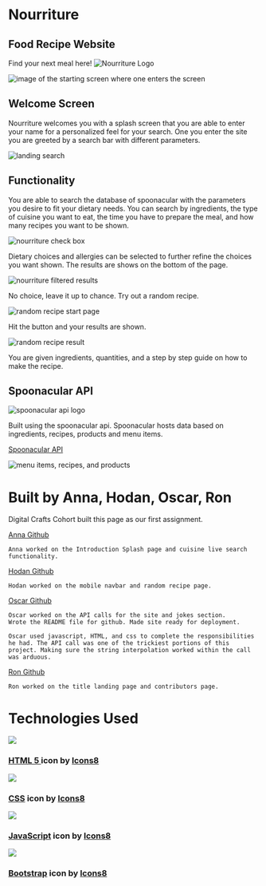 # Nourriture
## Food Recipe Website

Find your next meal here!
![Nourriture Logo](./foodProject/assets/logo/logoNourriture.png)

![image of the starting screen where one enters the screen](./foodProject/assets/nourriture.png)

## Welcome Screen

Nourriture welcomes you with a splash screen that you are able to enter your name for a personalized feel for your search. One you enter the site you are greeted by a search bar with different parameters.

![landing search](./foodProject/assets/nourriture_search.png)

## Functionality

You are able to search the database of spoonacular with the parameters you desire to fit your dietary needs. You can search by ingredients, the type of cuisine you want to eat, the time you have to prepare the meal, and how many recipes you want to be shown.

![nourriture check box](./foodProject/assets/functionality/nourritureCheckBox.png)

Dietary choices and allergies can be selected to further refine the choices you want shown. The results are shows on the bottom of the page.

![nourriture filtered results](./foodProject/assets/functionality/nourritureFilterResults.png)

No choice, leave it up to chance. Try out a random recipe.

![random recipe start page](./foodProject/assets/functionality/randomMeal.png)

Hit the button and your results are shown.

![random recipe result](./foodProject/assets/functionality/RandomMealResult.png)

You are given ingredients, quantities, and a step by step guide on how to make the recipe.

## Spoonacular API
![spoonacular api logo](./foodProject/assets/spoonacularAPI.png)

Built using the spoonacular api. Spoonacular hosts data based on ingredients, recipes, products and menu items. 

[Spoonacular API](https://spoonacular.com/food-api)

![menu items, recipes, and products](./foodProject/assets/spoonacular_data.png)


# Built by Anna, Hodan, Oscar, Ron

Digital Crafts Cohort built this page as our first assignment. 

[Anna Github](https://github.com/Anna-Dosev)

    Anna worked on the Introduction Splash page and cuisine live search functionality.

[Hodan Github](https://github.com/hodansuleiman)

    Hodan worked on the mobile navbar and random recipe page.

[Oscar Github](https://github.com/Ozzythegrouch)

    Oscar worked on the API calls for the site and jokes section. 
    Wrote the README file for github. Made site ready for deployment. 

    Oscar used javascript, HTML, and css to complete the responsibilities he had. The API call was one of the trickiest portions of this project. Making sure the string interpolation worked within the call was arduous. 

[Ron Github](https://github.com/rcleveland30)

    Ron worked on the title landing page and contributors page.

# Technologies Used

<div class="skillContainer">
<div class="skillContainerHTML">
<img src="foodProject/assets/logo/icons8-html-5-96.svg" class="imageLogo" />
<h3><a target="_blank" href="https://icons8.com/icon/Q5FXgRZybr2A/html-5-is-a-software-solution-stack-that-defines-the-properties-and-behaviors-of-web-page">HTML 5 </a> icon by <a target="_blank" href="https://icons8.com">Icons8</a></h3>
</div>
<div class="skillContainerCSS">
<img src="foodProject/assets/logo/icons8-css3-96.svg" class="imageLogo" />
<h3><a target="_blank" href="https://icons8.com/icon/21278/css3">CSS</a> icon by <a target="_blank" href="https://icons8.com">Icons8</a></h3>
</div>
<div class="skillContainerJavaScript">
<img src="foodProject/assets/logo/icons8-javascript.svg" class="imageLogo" />
<h3><a target="_blank" href="https://icons8.com/icon/PXTY4q2Sq2lG/javascript">JavaScript</a> icon by <a target="_blank" href="https://icons8.com">Icons8</a></h3>
</div>
<div class="skillContainerJavaScript">
<img src="foodProject/assets/logo/icons8-bootstrap.svg" class="imageLogo" />
<h3><a target="_blank" href="https://icons8.com/icon/84710/bootstrap">Bootstrap</a> icon by <a target="_blank" href="https://icons8.com">Icons8</a></h3>
</div>
</div>	